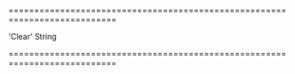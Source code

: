 ===========================================================================
<!--default-->'Clear'<!--/default-->
<!--type-->String<!--/type-->
===========================================================================

<!--shortDescription-->

<!--/shortDescription-->

<!--fullDescription-->

<!--/fullDescription-->